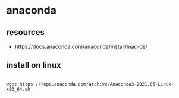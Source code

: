 # anaconda

## resources

* <https://docs.anaconda.com/anaconda/install/mac-os/>

## install on linux 
```shell

wget https://repo.anaconda.com/archive/Anaconda3-2021.05-Linux-x86_64.sh


```
